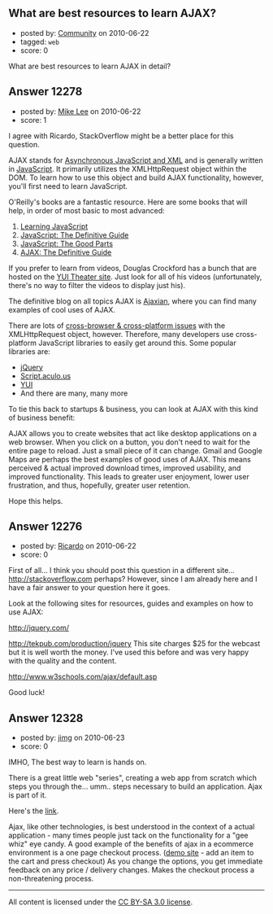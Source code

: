 ## What are best resources to learn AJAX?

- posted by: [Community](https://stackexchange.com/users/-1/-1-community) on 2010-06-22
- tagged: `web`
- score: 0

What are best resources to learn AJAX in detail?


## Answer 12278

- posted by: [Mike Lee](https://stackexchange.com/users/-1/3589-mike-lee) on 2010-06-22
- score: 1

<p>I agree with Ricardo, StackOverflow might be a better place for this question.</p>

<p>AJAX stands for <a href="http://en.wikipedia.org/wiki/Ajax_%28programming%29" rel="nofollow">Asynchronous JavaScript and XML</a> and is generally written in <a href="http://en.wikipedia.org/wiki/JavaScript" rel="nofollow">JavaScript</a>. It primarily utilizes the XMLHttpRequest object within the DOM. To learn how to use this object and build AJAX functionality, however, you'll first need to learn JavaScript.</p>

<p>O'Reilly's books are a fantastic resource. Here are some books that will help, in order of most basic to most advanced:</p>

<ol>
<li><a href="http://oreilly.com/catalog/9780596521875/" rel="nofollow">Learning JavaScript</a></li>
<li><a href="http://oreilly.com/catalog/9780596101992/" rel="nofollow">JavaScript: The Definitive Guide</a></li>
<li><a href="http://oreilly.com/catalog/9780596517748/" rel="nofollow">JavaScript: The Good Parts</a></li>
<li><a href="http://oreilly.com/catalog/9780596528386/" rel="nofollow">AJAX: The Definitive Guide</a></li>
</ol>

<p>If you prefer to learn from videos, Douglas Crockford has a bunch that are hosted on the <a href="http://developer.yahoo.com/yui/theater/" rel="nofollow">YUI Theater site</a>. Just look for all of his videos (unfortunately, there's no way to filter the videos to display just his).</p>

<p>The definitive blog on all topics AJAX is <a href="http://ajaxian.com/" rel="nofollow">Ajaxian</a>, where you can find many examples of cool uses of AJAX.</p>

<p>There are lots of <a href="http://www.google.com/search?q=xmlhttprequest+cross+platform" rel="nofollow">cross-browser &amp; cross-platform issues</a> with the XMLHttpRequest object, however. Therefore, many developers use cross-platform JavaScript libraries to easily get around this. Some popular libraries are:</p>

<ul>
<li><a href="http://jquery.com/" rel="nofollow">jQuery</a></li>
<li><a href="http://script.aculo.us/" rel="nofollow">Script.aculo.us</a></li>
<li><a href="http://developer.yahoo.com/yui/" rel="nofollow">YUI</a></li>
<li>And there are many, many more</li>
</ul>

<p>To tie this back to startups &amp; business, you can look at AJAX with this kind of business benefit:</p>

<p>AJAX allows you to create websites that act like desktop applications on a web browser. When you click on a button, you don't need to wait for the entire page to reload. Just a small piece of it can change. Gmail and Google Maps are perhaps the best examples of good uses of AJAX. This means perceived &amp; actual improved download times, improved usability, and improved functionality. This leads to greater user enjoyment, lower user frustration, and thus, hopefully, greater user retention.</p>

<p>Hope this helps.</p>



## Answer 12276

- posted by: [Ricardo](https://stackexchange.com/users/-1/42-ricardo) on 2010-06-22
- score: 0

First of all... I think you should post this question in a different site... http://stackoverflow.com perhaps? However, since I am already here and I have a fair answer to your question here it goes. 

Look at the following sites for resources, guides and examples on how to use AJAX:

http://jquery.com/

http://tekpub.com/production/jquery This site charges $25 for the webcast but it is well worth the money. I've used this before and was very happy with the quality and the content.

http://www.w3schools.com/ajax/default.asp

Good luck!


## Answer 12328

- posted by: [jimg](https://stackexchange.com/users/-1/2380-jimg) on 2010-06-23
- score: 0

<p>IMHO, The best way to learn is hands on.  </p>

<p>There is a great little web "series", creating a web app from scratch which steps you through the... umm.. steps necessary to build an application.  Ajax is part of it.</p>

<p>Here's the <a href="http://css-tricks.com/examples/WebAppFromScratch/" rel="nofollow">link</a>.</p>

<p>Ajax, like other technologies, is best understood in the context of a actual application - many times people just tack on the functionality for a "gee whiz" eye candy.  A good example of the benefits of ajax in a ecommerce environment is a one page checkout process.  (<a href="http://demo.onestepcheckout.com/products/19-widescreen-flat-panel-lcd-monitor.html" rel="nofollow">demo site</a> - add an item to the cart and press checkout) As you change the options, you get immediate feedback on any price / delivery changes.  Makes the checkout process a non-threatening process.</p>




---

All content is licensed under the [CC BY-SA 3.0 license](https://creativecommons.org/licenses/by-sa/3.0/).
